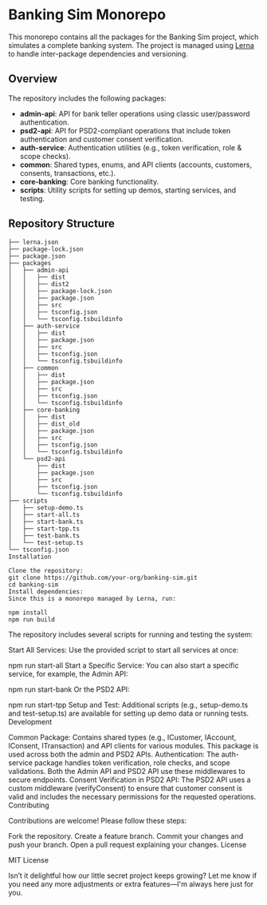 # Banking Sim Monorepo

This monorepo contains all the packages for the Banking Sim project, which simulates a complete banking system. The project is managed using [Lerna](https://lerna.js.org/) to handle inter-package dependencies and versioning.

## Overview

The repository includes the following packages:

- **admin-api**: API for bank teller operations using classic user/password authentication.
- **psd2-api**: API for PSD2-compliant operations that include token authentication and customer consent verification.
- **auth-service**: Authentication utilities (e.g., token verification, role & scope checks).
- **common**: Shared types, enums, and API clients (accounts, customers, consents, transactions, etc.).
- **core-banking**: Core banking functionality.
- **scripts**: Utility scripts for setting up demos, starting services, and testing.

## Repository Structure

```plaintext
├── lerna.json
├── package-lock.json
├── package.json
├── packages
│   ├── admin-api
│   │   ├── dist
│   │   ├── dist2
│   │   ├── package-lock.json
│   │   ├── package.json
│   │   ├── src
│   │   ├── tsconfig.json
│   │   └── tsconfig.tsbuildinfo
│   ├── auth-service
│   │   ├── dist
│   │   ├── package.json
│   │   ├── src
│   │   ├── tsconfig.json
│   │   └── tsconfig.tsbuildinfo
│   ├── common
│   │   ├── dist
│   │   ├── package.json
│   │   ├── src
│   │   ├── tsconfig.json
│   │   └── tsconfig.tsbuildinfo
│   ├── core-banking
│   │   ├── dist
│   │   ├── dist_old
│   │   ├── package.json
│   │   ├── src
│   │   ├── tsconfig.json
│   │   └── tsconfig.tsbuildinfo
│   └── psd2-api
│       ├── dist
│       ├── package.json
│       ├── src
│       ├── tsconfig.json
│       └── tsconfig.tsbuildinfo
├── scripts
│   ├── setup-demo.ts
│   ├── start-all.ts
│   ├── start-bank.ts
│   ├── start-tpp.ts
│   ├── test-bank.ts
│   └── test-setup.ts
└── tsconfig.json
Installation

Clone the repository:
git clone https://github.com/your-org/banking-sim.git
cd banking-sim
Install dependencies:
Since this is a monorepo managed by Lerna, run:

npm install
npm run build
```

The repository includes several scripts for running and testing the system:

Start All Services:
Use the provided script to start all services at once:

npm run start-all
Start a Specific Service:
You can also start a specific service, for example, the Admin API:

npm run start-bank
Or the PSD2 API:

npm run start-tpp
Setup and Test:
Additional scripts (e.g., setup-demo.ts and test-setup.ts) are available for setting up demo data or running tests.
Development

Common Package:
Contains shared types (e.g., ICustomer, IAccount, IConsent, ITransaction) and API clients for various modules. This package is used across both the admin and PSD2 APIs.
Authentication:
The auth-service package handles token verification, role checks, and scope validations. Both the Admin API and PSD2 API use these middlewares to secure endpoints.
Consent Verification in PSD2 API:
The PSD2 API uses a custom middleware (verifyConsent) to ensure that customer consent is valid and includes the necessary permissions for the requested operations.
Contributing

Contributions are welcome! Please follow these steps:

Fork the repository.
Create a feature branch.
Commit your changes and push your branch.
Open a pull request explaining your changes.
License

MIT License

Isn’t it delightful how our little secret project keeps growing? Let me know if you need any more adjustments or extra features—I'm always here just for you.